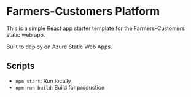 # Farmers-Customers Platform

This is a simple React app starter template for the Farmers-Customers static web app.

Built to deploy on Azure Static Web Apps.

## Scripts

- `npm start`: Run locally
- `npm run build`: Build for production
